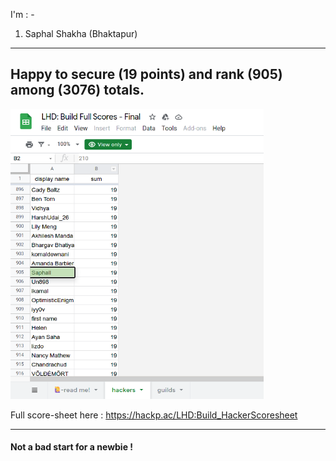 I'm : - 
1. Saphal Shakha   (Bhaktapur)

<hr>

## Happy to secure (19 points) and rank (905) among (3076) totals.
<img height="464px" src='position.png'>

Full score-sheet here :  https://hackp.ac/LHD:Build_HackerScoresheet

<hr>

#### Not a bad start for a newbie !
